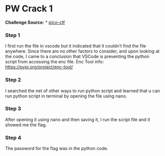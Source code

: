# PW Crack 1
**Challenge Source:** * [pico-ctf]("https://play.picoctf.org/practice/challenge/245?page=1&tag=6")
### Step 1
I first run the file in vscode but it indicated that it couldn’t find the file anywhere. Since there are no other factors to consider, and upon looking at the code, I came to a conclusion that VSCode is preventing the python script from accessing the enc file.
Enc Tool info: https://pypi.org/project/enc-tool/ 
### Step 2
I searched the net of other ways to run python script and learned that u can run python script in terminal by opening the file using nano. 
### Step 3
After opening it using nano and then saving it, I run the script file and it showed me the flag.
### Step 4
The password for the flag was in the python code.

